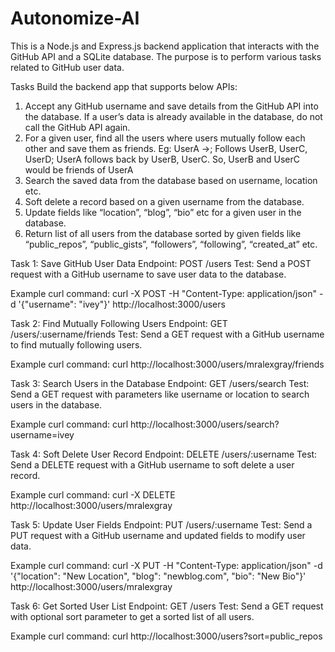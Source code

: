 # Autonomize-AI
This is a Node.js and Express.js backend application that interacts with the GitHub API and a SQLite database. The purpose is to perform various tasks related to GitHub user data.

Tasks
Build the backend app that supports below APIs:
1. Accept any GitHub username and save details from the GitHub API into the database. If a user’s data is already available in the database, do not call the GitHub API again.
2. For a given user, find all the users where users mutually follow each other and save them as friends. Eg: UserA ->; Follows UserB, UserC, UserD; UserA follows back by UserB, UserC. So, UserB and UserC would be friends of UserA
3. Search the saved data from the database based on username, location etc.
4. Soft delete a record based on a given username from the database.
5. Update fields like “location”, “blog”, “bio” etc for a given user in the database.
6. Return list of all users from the database sorted by given fields like “public_repos”, “public_gists”, “followers”, “following”, “created_at” etc.

Task 1: Save GitHub User Data
Endpoint: POST /users
Test: Send a POST request with a GitHub username to save user data to the database.

Example curl command:
curl -X POST -H "Content-Type: application/json" -d '{"username": "ivey"}' http://localhost:3000/users

Task 2: Find Mutually Following Users
Endpoint: GET /users/:username/friends
Test: Send a GET request with a GitHub username to find mutually following users.

Example curl command:
curl http://localhost:3000/users/mralexgray/friends

Task 3: Search Users in the Database
Endpoint: GET /users/search
Test: Send a GET request with parameters like username or location to search users in the database.

Example curl command:
curl http://localhost:3000/users/search?username=ivey

Task 4: Soft Delete User Record
Endpoint: DELETE /users/:username
Test: Send a DELETE request with a GitHub username to soft delete a user record.

Example curl command:
curl -X DELETE http://localhost:3000/users/mralexgray

Task 5: Update User Fields
Endpoint: PUT /users/:username
Test: Send a PUT request with a GitHub username and updated fields to modify user data.

Example curl command:
curl -X PUT -H "Content-Type: application/json" -d '{"location": "New Location", "blog": "newblog.com", "bio": "New Bio"}' http://localhost:3000/users/mralexgray

Task 6: Get Sorted User List
Endpoint: GET /users
Test: Send a GET request with optional sort parameter to get a sorted list of all users.

Example curl command:
curl http://localhost:3000/users?sort=public_repos

